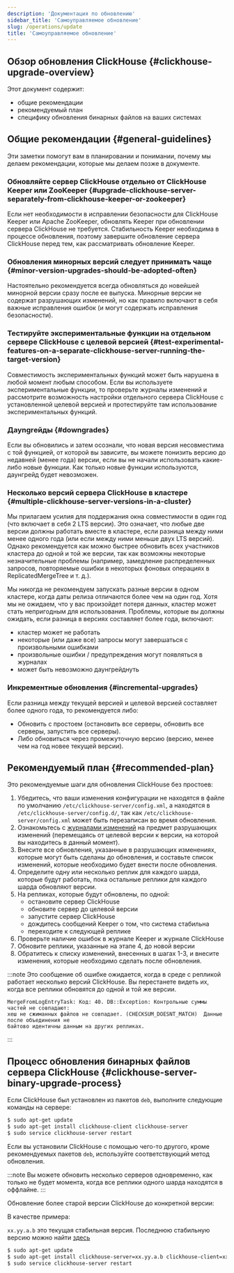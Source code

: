 ```yaml
---
description: 'Документация по обновлению'
sidebar_title: 'Самоуправляемое обновление'
slug: /operations/update
title: 'Самоуправляемое обновление'
---
```


## Обзор обновления ClickHouse {#clickhouse-upgrade-overview}

Этот документ содержит:
- общие рекомендации
- рекомендуемый план
- специфику обновления бинарных файлов на ваших системах

## Общие рекомендации {#general-guidelines}

Эти заметки помогут вам в планировании и понимании, почему мы делаем рекомендации, которые мы делаем позже в документе.

### Обновляйте сервер ClickHouse отдельно от ClickHouse Keeper или ZooKeeper {#upgrade-clickhouse-server-separately-from-clickhouse-keeper-or-zookeeper}
Если нет необходимости в исправлении безопасности для ClickHouse Keeper или Apache ZooKeeper, обновлять Keeper при обновлении сервера ClickHouse не требуется. Стабильность Keeper необходима в процессе обновления, поэтому завершите обновление сервера ClickHouse перед тем, как рассматривать обновление Keeper.

### Обновления минорных версий следует принимать чаще {#minor-version-upgrades-should-be-adopted-often}
Настоятельно рекомендуется всегда обновляться до новейшей минорной версии сразу после ее выпуска. Минорные версии не содержат разрушающих изменений, но как правило включают в себя важные исправления ошибок (и могут содержать исправления безопасности).

### Тестируйте экспериментальные функции на отдельном сервере ClickHouse с целевой версией {#test-experimental-features-on-a-separate-clickhouse-server-running-the-target-version}

Совместимость экспериментальных функций может быть нарушена в любой момент любым способом. Если вы используете экспериментальные функции, то проверьте журналы изменений и рассмотрите возможность настройки отдельного сервера ClickHouse с установленной целевой версией и протестируйте там использование экспериментальных функций.

### Дауngrейды {#downgrades}
Если вы обновились и затем осознали, что новая версия несовместима с той функцией, от которой вы зависите, вы можете понизить версию до недавней (менее года) версии, если вы не начали использовать какие-либо новые функции. Как только новые функции используются, даунгрейд будет невозможен.

### Несколько версий сервера ClickHouse в кластере {#multiple-clickhouse-server-versions-in-a-cluster}

Мы прилагаем усилия для поддержания окна совместимости в один год (что включает в себя 2 LTS версии). Это означает, что любые две версии должны работать вместе в кластере, если разница между ними менее одного года (или если между ними меньше двух LTS версий). Однако рекомендуется как можно быстрее обновить всех участников кластера до одной и той же версии, так как возможны некоторые незначительные проблемы (например, замедление распределенных запросов, повторяемые ошибки в некоторых фоновых операциях в ReplicatedMergeTree и т. д.).

Мы никогда не рекомендуем запускать разные версии в одном кластере, когда даты релиза отличаются более чем на один год. Хотя мы не ожидаем, что у вас произойдет потеря данных, кластер может стать непригодным для использования. Проблемы, которые вы должны ожидать, если разница в версиях составляет более года, включают:

- кластер может не работать
- некоторые (или даже все) запросы могут завершаться с произвольными ошибками
- произвольные ошибки / предупреждения могут появляться в журналах
- может быть невозможно даунгрейднуть

### Инкрементные обновления {#incremental-upgrades}

Если разница между текущей версией и целевой версией составляет более одного года, то рекомендуется либо:
- Обновить с простоем (остановить все серверы, обновить все серверы, запустить все серверы).
- Либо обновиться через промежуточную версию (версию, менее чем на год новее текущей версии).

## Рекомендуемый план {#recommended-plan}

Это рекомендуемые шаги для обновления ClickHouse без простоев:

1. Убедитесь, что ваши изменения конфигурации не находятся в файле по умолчанию `/etc/clickhouse-server/config.xml`, а находятся в `/etc/clickhouse-server/config.d/`, так как `/etc/clickhouse-server/config.xml` может быть перезаписан во время обновления.
2. Ознакомьтесь с [журналами изменений](/whats-new/changelog/index.md) на предмет разрушающих изменений (перемещаясь от целевой версии к версии, на которой вы находитесь в данный момент).
3. Внесите все обновления, указанные в разрушающих изменениях, которые могут быть сделаны до обновления, и составьте список изменений, которые необходимо будет внести после обновления.
4. Определите одну или несколько реплик для каждого шарда, которые будут работать, пока остальные реплики для каждого шарда обновляют версии.
5. На репликах, которые будут обновлены, по одной:
   - остановите сервер ClickHouse
   - обновите сервер до целевой версии
   - запустите сервер ClickHouse
   - дождитесь сообщений Keeper о том, что система стабильна
   - переходите к следующей реплике
6. Проверьте наличие ошибок в журнале Keeper и журнале ClickHouse
7. Обновите реплики, указанные на этапе 4, до новой версии
8. Обратитесь к списку изменений, внесенных в шагах 1-3, и внесите изменения, которые необходимо сделать после обновления.

:::note
Это сообщение об ошибке ожидается, когда в среде с репликой работает несколько версий ClickHouse. Вы перестанете видеть их, когда все реплики обновятся до одной и той же версии.
```text
MergeFromLogEntryTask: Код: 40. DB::Exception: Контрольные суммы частей не совпадают:
хеш не сжиманных файлов не совпадает. (CHECKSUM_DOESNT_MATCH)  Данные после объединения не
байтово идентичны данным на других репликах.
```
:::

## Процесс обновления бинарных файлов сервера ClickHouse {#clickhouse-server-binary-upgrade-process}

Если ClickHouse был установлен из пакетов `deb`, выполните следующие команды на сервере:

```bash
$ sudo apt-get update
$ sudo apt-get install clickhouse-client clickhouse-server
$ sudo service clickhouse-server restart
```

Если вы установили ClickHouse с помощью чего-то другого, кроме рекомендуемых пакетов `deb`, используйте соответствующий метод обновления.

:::note
Вы можете обновить несколько серверов одновременно, как только не будет момента, когда все реплики одного шарда находятся в оффлайне.
:::

Обновление более старой версии ClickHouse до конкретной версии:

В качестве примера:

`xx.yy.a.b` это текущая стабильная версия. Последнюю стабильную версию можно найти [здесь](https://github.com/ClickHouse/ClickHouse/releases)

```bash
$ sudo apt-get update
$ sudo apt-get install clickhouse-server=xx.yy.a.b clickhouse-client=xx.yy.a.b clickhouse-common-static=xx.yy.a.b
$ sudo service clickhouse-server restart
```
